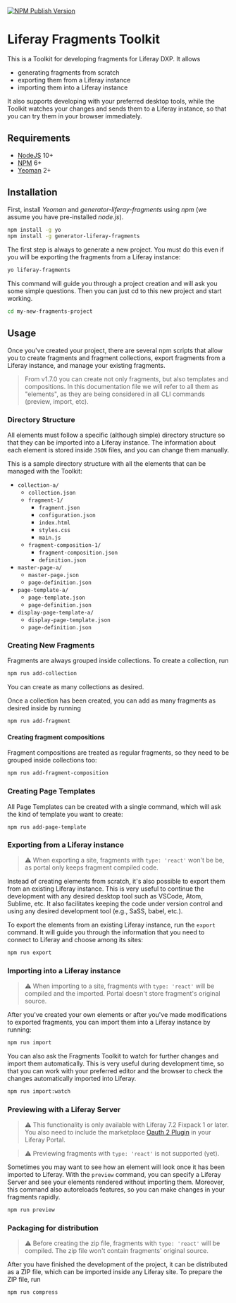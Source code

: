 [![NPM Publish Version][5]][6]

# Liferay Fragments Toolkit

This is a Toolkit for developing fragments for Liferay DXP. It allows

- generating fragments from scratch
- exporting them from a Liferay instance
- importing them into a Liferay instance

It also supports developing with your preferred desktop tools, while the Toolkit
watches your changes and sends them to a Liferay instance, so that you can try
them in your browser immediately.

## Requirements

- [NodeJS][3] 10+
- [NPM][2] 6+
- [Yeoman][1] 2+

## Installation

First, install *Yeoman* and *generator-liferay-fragments* using *npm*
(we assume you have pre-installed *node.js*).

```bash
npm install -g yo
npm install -g generator-liferay-fragments
```

The first step is always to generate a new project. You must do this even if you
will be exporting the fragments from a Liferay instance:

```bash
yo liferay-fragments
```

This command will guide you through a project creation and will ask you some
simple questions. Then you can just cd to this new project and start working.

```bash
cd my-new-fragments-project
```

## Usage

Once you've created your project, there are several npm scripts that allow
you to create fragments and fragment collections, export fragments from a
Liferay instance, and manage your existing fragments.

> From v1.7.0 you can create not only fragments, but also templates and
> compositions. In this documentation file we will refer to all them as
> "elements", as they are being considered in all CLI commands (preview, import, etc).

### Directory Structure

All elements must follow a specific (although simple) directory structure
so that they can be imported into a Liferay instance. The information about
each element is stored inside `JSON` files, and you can change them manually.

This is a sample directory structure with all the elements that can be managed
with the Toolkit:

- `collection-a/`
    - `collection.json`
    - `fragment-1/`
        - `fragment.json`
        - `configuration.json`
        - `index.html`
        - `styles.css`
        - `main.js`
    - `fragment-composition-1/`
        - `fragment-composition.json`
        - `definition.json`
- `master-page-a/`
    - `master-page.json`
    - `page-definition.json`
- `page-template-a/`
    - `page-template.json`
    - `page-definition.json`
- `display-page-template-a/`
    - `display-page-template.json`
    - `page-definition.json`

### Creating New Fragments

Fragments are always grouped inside collections. To create a collection, run

```bash
npm run add-collection
```

You can create as many collections as desired.

Once a collection has been created, you can add as many fragments as desired
inside by running

```bash
npm run add-fragment
```

#### Creating fragment compositions

Fragment compositions are treated as regular fragments, so they need to be grouped
inside collections too:

```bash
npm run add-fragment-composition
```

### Creating Page Templates

All Page Templates can be created with a single command, which will ask the kind
of template you want to create:

```
npm run add-page-template
```

### Exporting from a Liferay instance

> ⚠️ When exporting a site, fragments with `type: 'react'` won't be
> be, as portal only keeps fragment compiled code.

Instead of creating elements from scratch, it's also possible to export them
from an existing Liferay instance. This is very useful to continue the
development with any desired desktop tool such as VSCode, Atom, Sublime, etc.
It also facilitates keeping the code under version control and using any
desired development tool (e.g., SaSS, babel, etc.).

To export the elements from an existing Liferay instance, run the `export`
command. It will guide you through the information that you need to connect to
Liferay and choose among its sites:

```bash
npm run export
```

### Importing into a Liferay instance

> ⚠️ When importing to a site, fragments with `type: 'react'` will
> be compiled and the imported. Portal doesn't store fragment's original source.

After you've created your own elements or after you've made modifications to
exported fragments, you can import them into a Liferay instance by running:

```bash
npm run import
```

You can also ask the Fragments Toolkit to watch for further changes and import them
automatically. This is very useful during development time, so that you can work
with your preferred editor and the browser to check the changes automatically
imported into Liferay.

```bash
npm run import:watch
```

### Previewing with a Liferay Server

> ⚠️ This functionality is only available with Liferay 7.2 Fixpack 1 or later.
> You also need to include the marketplace [Oauth 2 Plugin][7] in your Liferay Portal.

> ⚠️ Previewing fragments with `type: 'react'` is not supported (yet).

Sometimes you may want to see how an element will look once it has been imported
to Liferay. With the `preview` command, you can specify a Liferay Server and see
your elements rendered without importing them. Moreover, this command also
autoreloads features, so you can make changes in your fragments rapidly.

```bash
npm run preview
```

### Packaging for distribution

> ⚠️ Before creating the zip file, fragments with `type: 'react'` will
> be compiled. The zip file won't contain fragments' original source.

After you have finished the development of the project, it can be distributed as
a ZIP file, which can be imported inside any Liferay site. To prepare the ZIP
file, run

```bash
npm run compress
```

[1]: https://yeoman.io
[2]: https://www.npmjs.com
[3]: https://nodejs.org
[4]: https://github.com/lerna
[5]: https://badge.fury.io/js/generator-liferay-fragments.svg?style=flat
[6]: https://www.npmjs.com/package/generator-liferay-fragments
[7]: https://web.liferay.com/es/marketplace/-/mp/application/109572023
